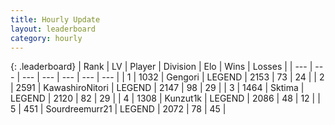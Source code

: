 ```yaml
---
title: Hourly Update
layout: leaderboard
category: hourly
---
```


{: .leaderboard}
| Rank | LV | Player | Division | Elo | Wins | Losses |
| --- | --- | --- | --- | --- | --- | --- |
| <span data-change="0">1</span> | 1032 | <span title="ID: 294236">Gengori</span> | LEGEND | <span data-change="-9">2153</span> | <span data-change="1">73</span> | <span data-change="1">24</span> |
| <span data-change="0">2</span> | 2591 | <span title="ID: 164871">KawashiroNitori</span> | LEGEND | <span data-change="0">2147</span> | <span data-change="0">98</span> | <span data-change="0">29</span> |
| <span data-change="0">3</span> | 1464 | <span title="ID: 353063">Sktima</span> | LEGEND | <span data-change="0">2120</span> | <span data-change="0">82</span> | <span data-change="0">29</span> |
| <span data-change="0">4</span> | 1308 | <span title="ID: 392407">Kunzut1k</span> | LEGEND | <span data-change="4">2086</span> | <span data-change="1">48</span> | <span data-change="0">12</span> |
| <span data-change="0">5</span> | 451 | <span title="ID: 633686">Sourdreemurr21</span> | LEGEND | <span data-change="0">2072</span> | <span data-change="0">78</span> | <span data-change="0">45</span> |